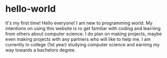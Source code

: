 # hello-world
It's my first time!
Hello everyone! I am new to programming world. My intentions on using this website is ro get familiar with coding and learning from others about computer science. I do plan on making projects, maybe even making projects with any partners who will like to help me. I am currently in college (1st year) studying computer science and earning my way towards a bachelors degree.
